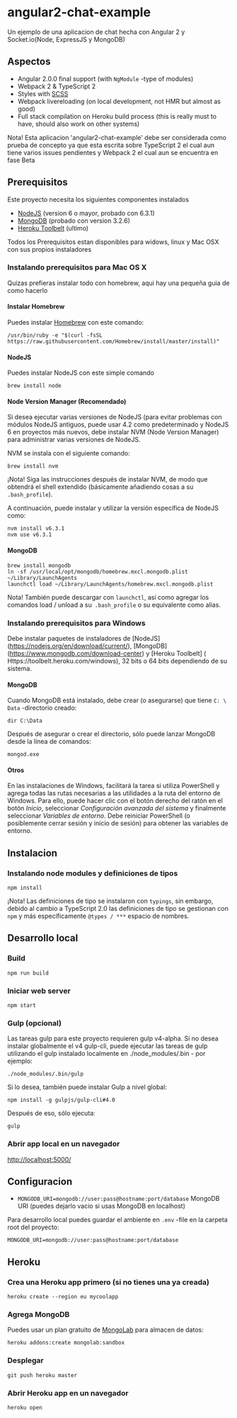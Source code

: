 # angular2-chat-example

Un ejemplo de una aplicacion de chat hecha con Angular 2 y Socket.io(Node, ExpressJS y MongoDB)


## Aspectos

- Angular 2.0.0 final support (with `NgModule` -type of modules)
- Webpack 2 & TypeScript 2
- Styles with [SCSS](http://sass-lang.com/)
- Webpack livereloading (on local development, not HMR but almost as good)
- Full stack compilation on Heroku build process (this is really must to have, should also work on other systems)

Nota! Esta aplicacion 'angular2-chat-example' debe ser considerada como prueba de concepto
ya que esta escrita sobre TypeScript 2 el cual aun tiene varios issues pendientes y Webpack 2
el cual aun se encuentra en fase Beta

## Prerequisitos

Este proyecto necesita los siguientes componentes instalados

- [NodeJS](https://nodejs.org/) (version 6 o mayor, probado con 6.3.1)
- [MongoDB](https://www.mongodb.com/) (probado con version 3.2.6)
- [Heroku Toolbelt](https://toolbelt.heroku.com/) (ultimo)

Todos los Prerequisitos estan disponibles para widows, linux y Mac OSX con sus propios instaladores

### Instalando prerequisitos para Mac OS X

Quizas prefieras instalar todo con homebrew, aqui hay una pequeña guia de como hacerlo

#### Instalar Homebrew

Puedes instalar [Homebrew](http://brew.sh/) con este comando:

```
/usr/bin/ruby -e "$(curl -fsSL https://raw.githubusercontent.com/Homebrew/install/master/install)"
```

#### NodeJS

Puedes instalar NodeJS con este simple comando

```
brew install node
```

#### Node Version Manager (Recomendado)

Si desea ejecutar varias versiones de NodeJS (para evitar problemas con módulos NodeJS antiguos, puede usar 4.2 como predeterminado y NodeJS 6 en proyectos más nuevos, debe instalar NVM (Node Version Manager) para administrar varias versiones de NodeJS.

NVM se instala con el siguiente comando:

```
brew install nvm
```

¡Nota! Siga las instrucciones después de instalar NVM, de modo que obtendrá el shell extendido (básicamente añadiendo cosas a su `.bash_profile`).

A continuación, puede instalar y utilizar la versión específica de NodeJS como:

```
nvm install v6.3.1
nvm use v6.3.1
```

#### MongoDB

```
brew install mongodb
ln -sf /usr/local/opt/mongodb/homebrew.mxcl.mongodb.plist ~/Library/LaunchAgents
launchctl load ~/Library/LaunchAgents/homebrew.mxcl.mongodb.plist
```

Nota! También puede descargar con `launchctl`, así como agregar los comandos load / unload a su` .bash_profile` o su equivalente como alias.

### Instalando prerequisitos para Windows

Debe instalar paquetes de instaladores de [NodeJS] (https://nodejs.org/en/download/current/), [MongoDB] (https://www.mongodb.com/download-center) y [Heroku Toolbelt] ( Https://toolbelt.heroku.com/windows), 32 bits o 64 bits dependiendo de su sistema.

#### MongoDB

Cuando MongoDB está instalado, debe crear (o asegurarse) que tiene `C: \ Data` -directorio creado:

```
dir C:\Data
```

Después de asegurar o crear el directorio, sólo puede lanzar MongoDB desde la línea de comandos:

```
mongod.exe
```

#### Otros

En las instalaciones de Windows, facilitará la tarea si utiliza PowerShell y agrega todas las rutas necesarias a las utilidades a la ruta del entorno de Windows. Para ello, puede hacer clic con el botón derecho del ratón en el botón *Inicio*, seleccionar *Configuración avanzada del sistema* y finalmente seleccionar *Variables de entorno*. Debe reiniciar PowerShell (o posiblemente cerrar sesión y inicio de sesión) para obtener las variables de entorno.

## Instalacion

### Instalando node modules y definiciones de tipos

```
npm install
```

¡Nota! Las definiciones de tipo se instalaron con `typings`, sin embargo, debido al cambio a TypeScript 2.0 las definiciones de tipo se gestionan con` npm` y más específicamente `@types / ***` espacio de nombres.

## Desarrollo local

### Build

```
npm run build
```

### Iniciar web server

```
npm start
```

### Gulp (opcional)

Las tareas gulp para este proyecto requieren gulp v4-alpha. Si no desea instalar globalmente el v4 gulp-cli, puede ejecutar las tareas de gulp utilizando el gulp instalado localmente en ./node_modules/.bin - por ejemplo:

```
./node_modules/.bin/gulp
```

Si lo desea, también puede instalar Gulp a nivel global:

```
npm install -g gulpjs/gulp-cli#4.0
```

Después de eso, sólo ejecuta:

```
gulp
```

### Abrir app local en un navegador

[http://localhost:5000/](http://localhost:5000/)

## Configuracion

- `MONGODB_URI=mongodb://user:pass@hostname:port/database` MongoDB URI (puedes dejarlo vacio si usas MongoDB en localhost)

Para desarrollo local puedes guardar el ambiente en `.env` -file en la carpeta root del proyecto:

```
MONGODB_URI=mongodb://user:pass@hostname:port/database
```

## Heroku

### Crea una Heroku app primero (si no tienes una ya creada)

```
heroku create --region eu mycoolapp
```

### Agrega MongoDB

Puedes usar un plan gratuito de [MongoLab](https://elements.heroku.com/addons/mongolab) para almacen de datos:

```
heroku addons:create mongolab:sandbox
```

### Desplegar

```
git push heroku master
```

### Abrir Heroku app en un navegador

```
heroku open
```
